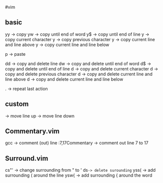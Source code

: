 #vim
## basic
yy -> copy
yw -> copy until end of word
y$ -> copy until end of line
y<Right> -> copy current character
y<Left> -> copy previous character
y<Up> -> copy current line and line above
y<Down> -> copy current line and line below 

p -> paste

dd -> copy and delete line
dw -> copy and delete until end of word
d$ -> copy and delete until end of line
d<Right> -> copy and delete current character
d<Left> -> copy and delete previous character
d<Up> -> copy and delete current line and line above
d<Down> -> copy and delete current line and line below 

. -> repeat last action

## custom
<C-Up> -> move line up
<C-Down> -> move line down

## Commentary.vim
gcc -> comment (out) line
:7,17Commentary -> comment out line 7 to 17 

## Surround.vim
cs"' -> change surrounding from " to '
ds` -> delete surounding `
yss( -> add surrounding ( around the line
ysw{ -> add surrounding { around the word
